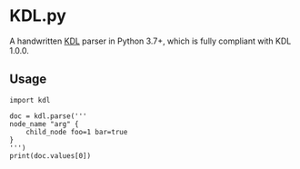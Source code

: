 # KDL.py

A handwritten [KDL](https://kdl.dev) parser in Python 3.7+,
which is fully compliant with KDL 1.0.0.

## Usage

```py3
import kdl

doc = kdl.parse('''
node_name "arg" {
	child_node foo=1 bar=true
}
''')
print(doc.values[0])